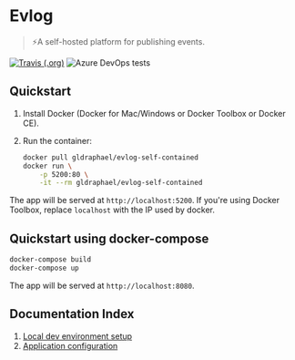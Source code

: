 # Evlog
> ⚡️A self-hosted platform for publishing events.

[![Travis (.org)](https://img.shields.io/travis/gldraphael/evlog/master.svg?style=popout-square&logo=travis&logoWidth=12)](https://travis-ci.org/gldraphael/evlog)
![Azure DevOps tests](https://img.shields.io/azure-devops/tests/gldraphael/evlog/2/master.svg?style=flat-square)

## Quickstart

1. Install Docker (Docker for Mac/Windows or Docker Toolbox or Docker CE).
1. Run the container:

    ```bash
    docker pull gldraphael/evlog-self-contained
    docker run \
        -p 5200:80 \
        -it --rm gldraphael/evlog-self-contained
    ```

The app will be served at `http://localhost:5200`. If you're using Docker Toolbox, replace `localhost` with the IP used by docker.

## Quickstart using docker-compose

```bash
docker-compose build
docker-compose up
```

The app will be served at `http://localhost:8080`.

## Documentation Index

1. [Local dev environment setup](./docs/development.md)
1. [Application configuration](./docs/configuration.md)

